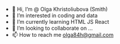 - 👋 Hi, I’m @ Olga Khristoliubova (Smith)
- 👀 I’m interested in coding and data
- 🌱 I’m currently learning HTML JS React
- 💞️ I’m looking to collaborate on ...
- 📫 How to reach me olga84h@gmail.com

<!---
olgaKhristo/olgaKhristo is a ✨ special ✨ repository because its `README.md` (this file) appears on your GitHub profile.
You can click the Preview link to take a look at your changes.
--->
